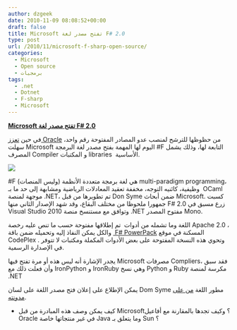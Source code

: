 ```yaml
---
author: dzgeek
date: 2010-11-09 08:08:52+00:00
draft: false
title: Microsoft تفتح مصدر لغة F# 2.0
type: post
url: /2010/11/microsoft-f-sharp-open-source/
categories:
  - Microsoft
  - Open source
  - برمجيات
tags:
  - .net
  - Dotnet
  - F-sharp
  - Microsoft
---
```


**[Microsoft تفتح مصدر لغة F# 2.0](https://www.it-scoop.com/2010/11/microsoft-f-sharp-open-source/)**

في حين [تعزز Oracle](https://www.it-scoop.com/2010/11/oracle-premium-java-virtual-machine/) من حظوظها للترشح لمنصب عدو المصادر المفتوحة رقم واحد، سهلت Microsoft اليوم لها المهمة بفتح مصدر لغة البرمجة #F التابعة لها، وذلك يشمل المصرف Compiler و المكتبات libraries  الأساسية.

[![](https://www.it-scoop.com/wp-content/uploads/2010/11/open-source-logo-185x139.jpg)
](https://www.it-scoop.com/2010/11/microsoft-f-sharp-open-source/)

#F هي لغة برمجة متعددة الأنظمة (وليس المنصات) multi-paradigm programming، وظيفية، كائنيه التوجه، مخففة تعقيد المعادلات الرياضية ومشابهة إلى حد ما بـ  OCaml موجهة لمنصة .NET، تم تطويرها من قبل Don Syme ضمن أبحاث Microsoft. كسبت جمهورا ملحوظا من مختلف البقاع، وقد شهد الإصدار الثاني منها F# 2.0 زرع مسبق في Visual Studio 2010 وتوافق مع مستنسخ منصة .NET مفتوح المصدر Mono.

اللغة وما تشمله من أدوات  تم إطلاقها مفتوحة حسب ما تنص عليه رخصة Apache 2.0 ، والكل يمكن النفاذ إليه وتحميله ضمن باقة [ F# PowerPack](http://fsharppowerpack.codeplex.com/) المسكنة في موقع CodePlex . وتحوي هذه النسخة المفتوحة على بعض الأدوات المكملة ومكتبات لا تتوفر في الإصدارة الرسمية.

يجدر الإشارة أنه ليس هذه أو مرة تفتح فيها Microsoft مصرفات Compliers، فقد سبق وأن فعلت ذلك مع IronPython و IronRuby وهي نسخ Python و Ruby مكرسة لمنصة .NET

يمكن الإطلاع على إعلان فتح مصدر اللغة على لسان Dom Syme مطور اللغة [من على مدونته](http://blogs.msdn.com/b/dsyme/archive/2010/11/04/announcing-the-f-compiler-library-source-code-drop.aspx).

- كيف يمكن وصف هذه المبادرة من قبل Microsoft؟ وكيف تجدها بالمقارنة مع أفاعيل Oracle في غير منتجاتها خاصة Java وما يتعلق بـ Sun ؟
